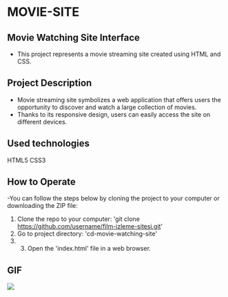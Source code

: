 # MOVIE-SITE

## Movie Watching Site Interface

- This project represents a movie streaming site created using HTML and CSS.

## Project Description

- Movie streaming site symbolizes a web application that offers users the opportunity to discover and watch a large collection of movies.
- Thanks to its responsive design, users can easily access the site on different devices.

## Used technologies

HTML5
CSS3

## How to Operate

-You can follow the steps below by cloning the project to your computer or downloading the ZIP file:
1. Clone the repo to your computer: 'git clone https://github.com/username/film-izleme-sitesi.git'
2. Go to project directory: 'cd-movie-watching-site'
3. 3. Open the 'index.html' file in a web browser.

## GIF

<img src="movie.gif"/>








